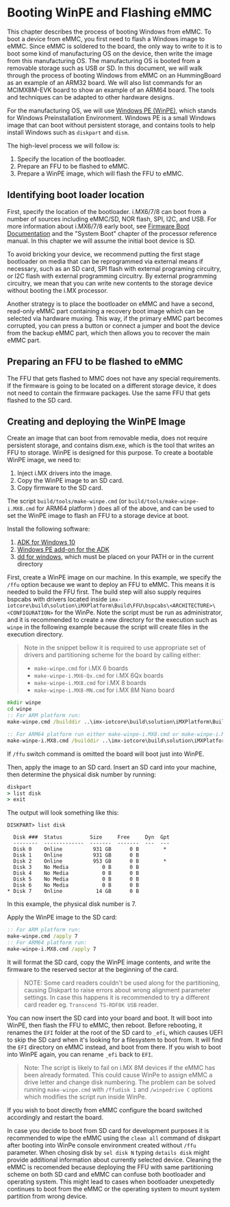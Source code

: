 Booting WinPE and Flashing eMMC
==============

This chapter describes the process of booting Windows from eMMC. To boot a device from eMMC, you first need to flash a Windows image to eMMC. Since eMMC is soldered to the board, the only way to write to it is to boot some kind of manufacturing OS on the device, then write the image from this manufacturing OS. The manufacturing OS is booted from a removable storage such as USB or SD. In this document, we will walk through the process of booting Windows from eMMC on an HummingBoard as an example of an ARM32 board. We will also list commands for an MCIMX8M-EVK board to show an example of an ARM64 board. The tools and techniques can be adapted to other hardware designs.

For the manufacturing OS, we will use [Windows PE (WinPE)](https://docs.microsoft.com/en-us/windows-hardware/manufacture/desktop/winpe-intro), which stands for Windows Preinstallation Environment. Windows PE is a small Windows image that can boot without persistent storage, and contains tools to help install Windows such as `diskpart` and `dism`.

The high-level process we will follow is:
 1. Specify the location of the bootloader.
 1. Prepare an FFU to be flashed to eMMC.
 1. Prepare a WinPE image, which will flash the FFU to eMMC.

## Identifying boot loader location

First, specify the location of the bootloader. i.MX6/7/8 can boot from a number of sources including eMMC/SD, NOR flash, SPI, I2C, and USB. For more information about i.MX6/7/8 early boot, see [Firmware Boot Documentation](#boot-sequence) and the "System Boot" chapter of the processor reference manual. In this chapter we will assume the initial boot device is SD.

To avoid bricking your device, we recommend putting the first stage bootloader on media that can be reprogrammed via external means if necessary, such as an SD card, SPI flash with external programing circuitry, or I2C flash with external programming circuitry. By external programming circuitry, we mean that you can write new contents to the storage device without booting the i.MX processor.

Another strategy is to place the bootloader on eMMC and have a second, read-only eMMC part containing a recovery boot image which can be selected via hardware muxing. This way, if the primary eMMC part becomes corrupted, you can press a button or connect a jumper and boot the device from the backup eMMC part, which then allows you to recover the main eMMC part.

## Preparing an FFU to be flashed to eMMC

The FFU that gets flashed to MMC does not have any special requirements. If the firmware is going to be located on a different storage device, it does not need to contain the firmware packages. Use the same FFU that gets flashed to the SD card.

## Creating and deploying the WinPE Image

Create an image that can boot from removable media, does not require persistent storage, and contains dism.exe, which is the tool that writes an FFU to storage. WinPE is designed for this purpose. To create a bootable WinPE image, we need to:
 1. Inject i.MX drivers into the image.
 1. Copy the WinPE image to an SD card.
 1. Copy firmware to the SD card.

The script `build/tools/make-winpe.cmd` (or `build/tools/make-winpe-i.MX8.cmd` for ARM64 platform ) does all of the above, and can be used to set the WinPE image to flash an FFU to a storage device at boot.

Install the following software:

 1. [ADK for Windows 10](https://docs.microsoft.com/en-us/windows-hardware/manufacture/desktop/download-winpe--windows-pe)
 1. [Windows PE add-on for the ADK](https://docs.microsoft.com/en-us/windows-hardware/manufacture/desktop/download-winpe--windows-pe)
 1. [dd for windows](http://www.chrysocome.net/dd), which must be placed on your PATH or in the current directory

First, create a WinPE image on our machine. In this example, we specify the `/ffu` option because we want to deploy an FFU to eMMC. This means it is needed to build the FFU first. The build step will also supply requires bspcabs with drivers located inside `imx-iotcore\build\solution\iMXPlatform\Build\FFU\bspcabs\<ARCHITECTURE>\<CONFIGURATION>` for the WinPe. Note the script must be run as administrator, and it is recommended to create a new directory for the execution such as `winpe` in the following example because the script will create files in the execution directory.

> Note in the snippet bellow it is required to use appropriate set of drivers and partitioning scheme for the board by calling either:
>   - `make-winpe.cmd` for i.MX 6 boards
>   - `make-winpe-i.MX6-Qx.cmd` for i.MX 6Qx boards
>   - `make-winpe-i.MX8.cmd` for i.MX 8 boards
>   - `make-winpe-i.MX8-MN.cmd` for i.MX 8M Nano board

```cmd
mkdir winpe
cd winpe
:: For ARM platform run:
make-winpe.cmd /builddir ..\imx-iotcore\build\solution\iMXPlatform\Build\FFU\bspcabs\ARM\Debug\ /firmware path\to\firmware_fit.merged /uefi path\to\uefi.fit /ffu path\to\bsp.ffu

:: For ARM64 platform run either make-winpe-i.MX8.cmd or make-winpe-i.MX8-MN.cmd:
make-winpe-i.MX8.cmd /builddir ..\imx-iotcore\build\solution\iMXPlatform\Build\FFU\bspcabs\ARM64\Debug\ /firmware path\to\flash.bin /uefi /uefi path\to\uefi.fit /ffu path\to\bsp.ffu
```

If `/ffu` switch command is omitted the board will boot just into WinPE.

Then, apply the image to an SD card. Insert an SD card into your machine, then determine the physical disk number by running:

```cmd
diskpart
> list disk
> exit
```

The output will look something like this:

```
DISKPART> list disk

  Disk ###  Status         Size     Free     Dyn  Gpt
  --------  -------------  -------  -------  ---  ---
  Disk 0    Online          931 GB      0 B        *
  Disk 1    Online          931 GB      0 B
  Disk 2    Online          953 GB      0 B        *
  Disk 3    No Media           0 B      0 B
  Disk 4    No Media           0 B      0 B
  Disk 5    No Media           0 B      0 B
  Disk 6    No Media           0 B      0 B
* Disk 7    Online           14 GB      0 B
```

In this example, the physical disk number is 7.

Apply the WinPE image to the SD card:

```cmd
:: For ARM platform run:
make-winpe.cmd /apply 7
:: For ARM64 platform run:
make-winpe-i.MX8.cmd /apply 7
```

It will format the SD card, copy the WinPE image contents, and write the firmware to the reserved sector at the beginning of the card.

> NOTE: Some card readers couldn't be used along for the partitioning, causing Diskpart to raise errors about wrong alignment parameter settings.
> In case this happens it is recommended to try a different card reader eg. `Transcend TS-RDF8K USB` reader.

You can now insert the SD card into your board and boot. It will boot into WinPE, then flash the FFU to eMMC, then reboot. Before rebooting, it renames the `EFI` folder at the root of the SD card to `_efi`, which causes UEFI to skip the SD card when it's looking for a filesystem to boot from. It will find the `EFI` directory on eMMC instead, and boot from there. If you wish to boot into WinPE again, you can rename `_efi` back to `EFI`.

> Note: The script is likely to fail on i.MX 8M devices if the eMMC has been already formated. This could cause WinPe to assign eMMC a drive letter and change disk numbering. The problem can be solved running `make-winpe.cmd` with `/ffudisk 1` and `/winpedrive C` options which modifies the script run inside WinPe.

If you wish to boot directly from eMMC configure the board switched accordingly and restart the board.

In case you decide to boot from SD card for development purposes it is recommended to wipe the eMMC using the `clean all` command of diskpart after booting into WinPe console environment created without `/ffu` parameter. When chosing disk by `sel disk N` typing `details disk` might provide additional information about currently selected device.
Cleaning the eMMC is recomended because deploying the FFU with same partitioning scheme on both SD card and eMMC can confuse both bootloader and operating system. This might lead to cases when bootloader unexpetedly continues to boot from the eMMC or the operating system to mount system partition from wrong device.
